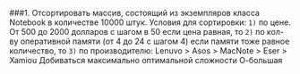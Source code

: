 ###1. Отсортировать массив, состоящий из экземпляров класса Notebook в количестве 10000 штук.
Условия для сортировки:
`1)` по цене. От 500 до 2000 долларов с шагом в 50
если цена равная, то
`2)` по кол-ву оперативной памяти (от 4 до 24 с шагом 4)
если памяти тоже равное количество, то `3)` по производителю:
Lenuvo > Asos > MacNote > Eser > Xamiou
Добиваться максимально оптимальной сложности О-большая
